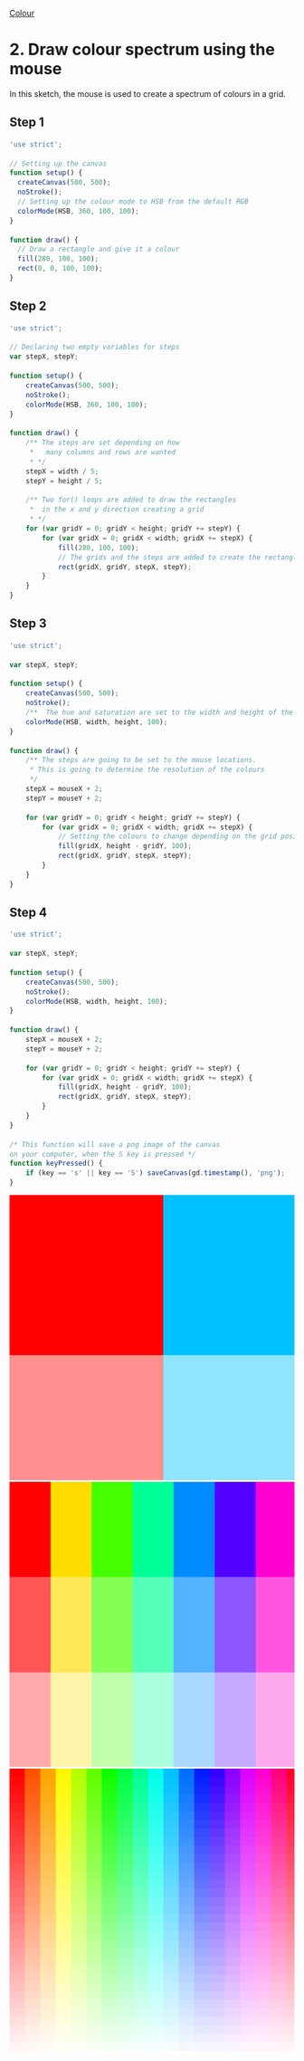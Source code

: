 [Colour](../)

# 2. Draw colour spectrum using the mouse

In this sketch, the mouse is used to create a spectrum of colours in a grid. 

## Step 1

```js
'use strict';

// Setting up the canvas
function setup() {
  createCanvas(500, 500);
  noStroke();
  // Setting up the colour mode to HSB from the default RGB
  colorMode(HSB, 360, 100, 100);
}

function draw() {
  // Draw a rectangle and give it a colour
  fill(280, 100, 100);
  rect(0, 0, 100, 100);
}
```

## Step 2

```js
'use strict';

// Declaring two empty variables for steps
var stepX, stepY;

function setup() {
    createCanvas(500, 500);
    noStroke();
    colorMode(HSB, 360, 100, 100);
}

function draw() {
    /** The steps are set depending on how
     *   many columns and rows are wanted
     * */  
    stepX = width / 5;
    stepY = height / 5;

    /** Two for() loops are added to draw the rectangles
     *  in the x and y direction creating a grid
     * */
    for (var gridY = 0; gridY < height; gridY += stepY) {
        for (var gridX = 0; gridX < width; gridX += stepX) {
            fill(280, 100, 100);
            // The grids and the steps are added to create the rectangles
            rect(gridX, gridY, stepX, stepY);
        }
    }
}
```

## Step 3

```js
'use strict';

var stepX, stepY;

function setup() {
    createCanvas(500, 500);
    noStroke();
    /**  The hue and saturation are set to the width and height of the canvas */
    colorMode(HSB, width, height, 100);
}

function draw() {
    /** The steps are going to be set to the mouse locations.
     * This is going to determine the resolution of the colours
     */
    stepX = mouseX + 2;
    stepY = mouseY + 2;

    for (var gridY = 0; gridY < height; gridY += stepY) {
        for (var gridX = 0; gridX < width; gridX += stepX) {
            // Setting the colours to change depending on the grid position
            fill(gridX, height - gridY, 100);
            rect(gridX, gridY, stepX, stepY);
        }
    }
}
```

## Step 4

```js
'use strict';

var stepX, stepY;

function setup() {
    createCanvas(500, 500);
    noStroke();
    colorMode(HSB, width, height, 100);
}

function draw() {
    stepX = mouseX + 2;
    stepY = mouseY + 2;

    for (var gridY = 0; gridY < height; gridY += stepY) {
        for (var gridX = 0; gridX < width; gridX += stepX) {
            fill(gridX, height - gridY, 100);
            rect(gridX, gridY, stepX, stepY);
        }
    }
}

/* This function will save a png image of the canvas
on your computer, when the S key is pressed */
function keyPressed() {
    if (key == 's' || key == 'S') saveCanvas(gd.timestamp(), 'png');
}
```

![Color spectrum](../images/colour_02b.png?raw=true "Colour spectrum")
![Color spectrum](../images/colour_02c.png?raw=true "Colour spectrum")
![Color spectrum](../images/colour_02a.png?raw=true "Colour spectrum")